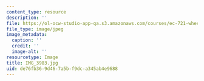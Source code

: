 ```yaml
---
content_type: resource
description: ''
file: https://ol-ocw-studio-app-qa.s3.amazonaws.com/courses/ec-721-wheelchair-design-in-developing-countries-spring-2009/de76fb369d467a5bf9dca345ab4e9688_IMG_3983.jpg
file_type: image/jpeg
image_metadata:
  caption: ''
  credit: ''
  image-alt: ''
resourcetype: Image
title: IMG_3983.jpg
uid: de76fb36-9d46-7a5b-f9dc-a345ab4e9688
---
```


